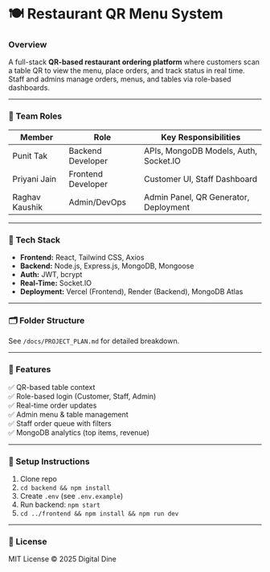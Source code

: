 # 🍽️ Restaurant QR Menu System

### Overview
A full-stack **QR-based restaurant ordering platform** where customers scan a table QR to view the menu, place orders, and track status in real time. Staff and admins manage orders, menus, and tables via role-based dashboards.

---

### 👥 Team Roles
| Member | Role | Key Responsibilities |
|---------|------|----------------------|
| Punit Tak | Backend Developer | APIs, MongoDB Models, Auth, Socket.IO |
| Priyani Jain| Frontend Developer | Customer UI, Staff Dashboard |
| Raghav Kaushik | Admin/DevOps | Admin Panel, QR Generator, Deployment |

---

### 🧱 Tech Stack
- **Frontend:** React, Tailwind CSS, Axios  
- **Backend:** Node.js, Express.js, MongoDB, Mongoose  
- **Auth:** JWT, bcrypt  
- **Real-Time:** Socket.IO  
- **Deployment:** Vercel (Frontend), Render (Backend), MongoDB Atlas

---

### 🗂️ Folder Structure
See `/docs/PROJECT_PLAN.md` for detailed breakdown.

---

### 🧩 Features
✅ QR-based table context  
✅ Role-based login (Customer, Staff, Admin)  
✅ Real-time order updates  
✅ Admin menu & table management  
✅ Staff order queue with filters  
✅ MongoDB analytics (top items, revenue)

---

### 🚀 Setup Instructions
1. Clone repo
2. `cd backend && npm install`
3. Create `.env` (see `.env.example`)
4. Run backend: `npm start`
5. `cd ../frontend && npm install && npm run dev`

---

### 📜 License
MIT License © 2025 Digital Dine
